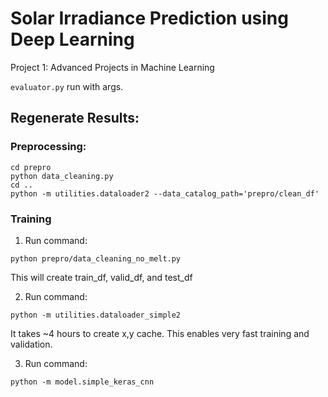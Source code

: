 # Solar Irradiance Prediction using Deep Learning
Project 1: Advanced Projects in Machine Learning

`evaluator.py` run with args.

## Regenerate Results:

### Preprocessing:
```
cd prepro
python data_cleaning.py
cd ..
python -m utilities.dataloader2 --data_catalog_path='prepro/clean_df'
```
### Training
1. Run command:

```
python prepro/data_cleaning_no_melt.py
```

This will create train_df, valid_df, and test_df

2. Run command: 

`python -m utilities.dataloader_simple2`

It takes ~4 hours to create x,y cache. This enables very fast training and validation.

3. Run command:

`python -m model.simple_keras_cnn`
